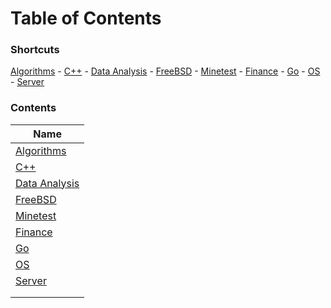 # Table of Contents

### Shortcuts

[Algorithms](algo/index.md) - [C++](cpp/index.md) - [Data Analysis](dataanalysis/index.md) - [FreeBSD](freebsd/index.md) - [Minetest](mt/index.md) - [Finance](fin/index.md) - [Go](go/index.md) - [OS](os/index.md) - [Server](server/index.md)

### Contents

| Name                                   |
| -------------------------------------- |
| [Algorithms](algo/index.md)            |
| [C++](cpp/index.md)                    |
| [Data Analysis](dataanalysis/index.md) |
| [FreeBSD](freebsd/index.md)            |
| [Minetest](mt/index.md)                |
| [Finance](fin/index.md)                |
| [Go](go/index.md)                      |
| [OS](os/index.md)                      |
| [Server](server/index.md)              |
|                                        |
|                                        |

